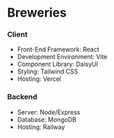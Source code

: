 # Breweries 

### Client
- Front-End Framework: React
- Development Environment: Vite
- Component Library: DaisyUI
- Styling: Tailwind CSS
- Hosting: Vercel

### Backend
- Server: Node/Express
- Database: MongoDB
- Hosting: Railway

